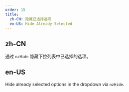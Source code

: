 ```yaml
---
order: 15
title:
  zh-CN: 隐藏已选择选项
  en-US: Hide Already Selected
---
```


## zh-CN

通过 `nzHide` 隐藏下拉列表中已选择的选项。

## en-US

Hide already selected options in the dropdown via `nzHide`.